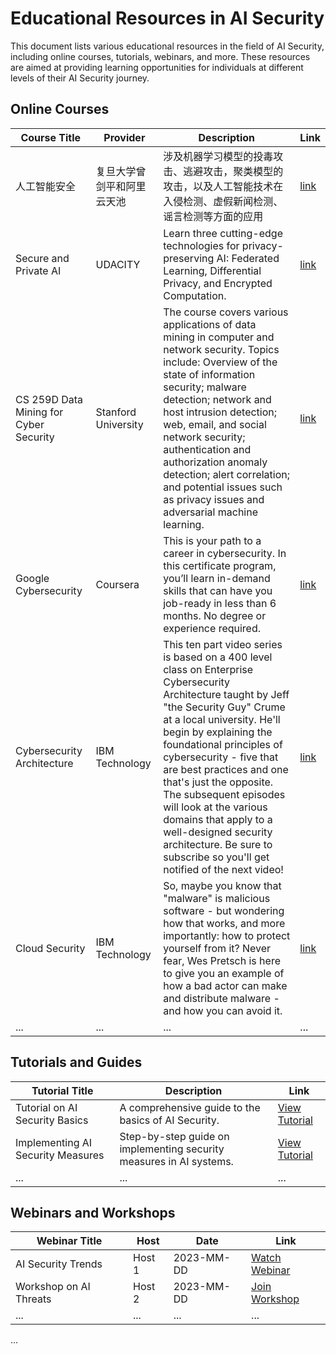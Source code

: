 # Educational Resources in AI Security

This document lists various educational resources in the field of AI Security, including online courses, tutorials, webinars, and more. These resources are aimed at providing learning opportunities for individuals at different levels of their AI Security journey.

## Online Courses

| Course Title | Provider | Description | Link |
| ------------ | -------- | ----- | ---- |
| 人工智能安全 | 复旦大学曾剑平和阿里云天池 | 涉及机器学习模型的投毒攻击、逃避攻击，聚类模型的攻击，以及人工智能技术在入侵检测、虚假新闻检测、谣言检测等方面的应用 | [link](https://tianchi.aliyun.com/course/990#:~:text=%E8%AF%BE%E7%A8%8B%E7%9B%AE%E5%BD%95) |
| Secure and Private AI | UDACITY | Learn three cutting-edge technologies for privacy-preserving AI: Federated Learning, Differential Privacy, and Encrypted Computation. | [link](https://www.udacity.com/course/secure-and-private-ai--ud185) |
| CS 259D Data Mining for Cyber Security | Stanford University | The course covers various applications of data mining in computer and network security. Topics include: Overview of the state of information security; malware detection; network and host intrusion detection; web, email, and social network security; authentication and authorization anomaly detection; alert correlation; and potential issues such as privacy issues and adversarial machine learning. | [link](https://web.stanford.edu/class/cs259d/) |
| Google Cybersecurity | Coursera | This is your path to a career in cybersecurity. In this certificate program, you’ll learn in-demand skills that can have you job-ready in less than 6 months. No degree or experience required. | [link](https://www.coursera.org/professional-certificates/google-cybersecurity) |
| Cybersecurity Architecture | IBM Technology | This ten part video series is based on a 400 level class on Enterprise Cybersecurity Architecture  taught by Jeff "the Security Guy" Crume at a local university. He'll begin by explaining the foundational principles of cybersecurity - five that are best practices and one that's just the opposite. The subsequent episodes will look at the various domains that apply to a well-designed security architecture. Be sure to subscribe so you'll get notified of the next video! | [link](https://www.youtube.com/watch?v=jq_LZ1RFPfU&list=PLOspHqNVtKADkWLFt9OcziQF7EatuANSY) |
| Cloud Security | IBM Technology | So, maybe you know that "malware" is malicious software - but wondering how that works, and more importantly: how to protect yourself from it?  Never fear, Wes Pretsch is here to give you an example of how a bad actor can make and distribute malware - and how you can avoid it. | [link](https://www.youtube.com/watch?v=mqzP7gJDM2s&list=PLOspHqNVtKACfjqfEwR3iKz1gJILKj5Tn) |
| ...          | ...      | ...   | ...  |

## Tutorials and Guides

| Tutorial Title | Description | Link |
| -------------- | ----------- | ---- |
| Tutorial on AI Security Basics | A comprehensive guide to the basics of AI Security. | [View Tutorial](tutorial-link-1) |
| Implementing AI Security Measures | Step-by-step guide on implementing security measures in AI systems. | [View Tutorial](tutorial-link-2) |
| ...            | ...         | ...  |

## Webinars and Workshops

| Webinar Title | Host | Date | Link |
| ------------- | ---- | ---- | ---- |
| AI Security Trends | Host 1 | 2023-MM-DD | [Watch Webinar](webinar-link-1) |
| Workshop on AI Threats | Host 2 | 2023-MM-DD | [Join Workshop](workshop-link-1) |
| ...           | ...  | ...  | ...  |

...

